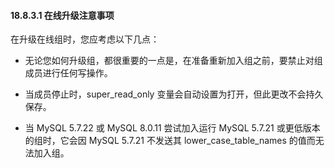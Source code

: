 #### 18.8.3.1 在线升级注意事项

在升级在线组时，您应考虑以下几点：

- 无论您如何升级组，都很重要的一点是，在准备重新加入组之前，要禁止对组成员进行任何写操作。

- 当成员停止时，super_read_only 变量会自动设置为打开，但此更改不会持久保存。

- 当 MySQL 5.7.22 或 MySQL 8.0.11 尝试加入运行 MySQL 5.7.21 或更低版本的组时，它会因 MySQL 5.7.21 不发送其 lower_case_table_names 的值而无法加入组。